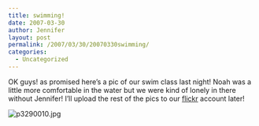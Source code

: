 ```yaml
---
title: swimming!
date: 2007-03-30
author: Jennifer
layout: post
permalink: /2007/03/30/20070330swimming/
categories:
  - Uncategorized
---
```

OK guys! as promised here&#8217;s a pic of our swim class last night! Noah was a little more comfortable in the water but we were kind of lonely in there without Jennifer! I&#8217;ll upload the rest of the pics to our [flickr](http://www.flickr.com/photos/jenniferandJennifers_photos/ "flickr") account later!

<img id="image158" alt="p3290010.jpg" src="http://static.squarespace.com/static/50db6bb3e4b015296cd43789/50dfa5b1e4b0dc6320e0b5ea/50dfa5b1e4b0dc6320e0b67c/1175848534000/?format=original" />
